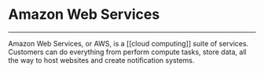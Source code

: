 # Amazon Web Services
---
Amazon Web Services, or AWS, is a [[cloud computing]] suite of services. Customers can do everything from perform compute tasks, store data, all the way to host websites and create notification systems.